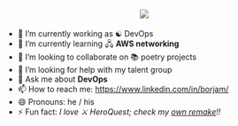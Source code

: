 <h1 align="center">
  <a href="https://git.io/typing-svg">
    <img src="https://readme-typing-svg.herokuapp.com/?lines=Hello,+there!+👋;This+is+Borja+Martín+😊....;Nice+to+meet+you!&center=true&size=30">
  </a>
</h1>

 - 🔭 I’m currently working as ☯️ DevOps
 - 🌱 I’m currently learning 🖧 **AWS networking**
 - 👯 I’m looking to collaborate on 📚 poetry projects
 - 🤔 I’m looking for help with my talent group
 - 💬 Ask me about **DevOps**
 - 📫 How to reach me: https://www.linkedin.com/in/borjam/
 - 😄 Pronouns: he / his
 - ⚡ Fun fact: *I love ⚔️ HeroQuest; check my [own remake](http://heroquest.herokuapp.com/inicio)!!*
